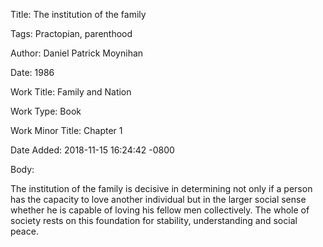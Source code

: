 Title:  The institution of the family

Tags:   Practopian, parenthood

Author: Daniel Patrick Moynihan

Date:   1986

Work Title: Family and Nation

Work Type: Book

Work Minor Title: Chapter 1

Date Added: 2018-11-15 16:24:42 -0800

Body: 

The institution of the family is decisive in determining not only if a person has the capacity to love another individual but in the larger social sense whether he is capable of loving his fellow men collectively. The whole of society rests on this foundation for stability, understanding and social peace.

